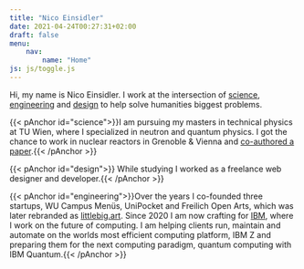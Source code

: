 ```yaml
---
title: "Nico Einsidler"
date: 2021-04-24T00:27:31+02:00
draft: false
menu:
    nav:
        name: "Home"
js: js/toggle.js
---
```


Hi, my name is Nico Einsidler. I work at the intersection of [science](#science), [engineering](#engineering) and [design](#design) to help solve humanities biggest problems.

{{< pAnchor id="science">}}I am pursuing my masters in technical physics at TU Wien, where I specialized in neutron and quantum physics. I got the chance to work in nuclear reactors in Grenoble & Vienna and [co-authored a paper](https://journals.aps.org/prresearch/abstract/10.1103/PhysRevResearch.3.023175).{{< /pAnchor >}}

{{< pAnchor id="design">}} While studying I worked as a freelance web designer and developer.{{< /pAnchor >}}

{{< pAnchor id="engineering">}}Over the years I co-founded three startups, WU Campus Menüs, UniPocket and Freilich Open Arts, which was later rebranded as [littlebig.art](https://www.littlebig.art/). Since 2020 I am now crafting for [IBM](https://ibm.at/), where I work on the future of computing. I am helping clients run, maintain and automate on the worlds most efficient computing platform, IBM Z and preparing them for the next computing paradigm, quantum computing with IBM Quantum.{{< /pAnchor >}}
